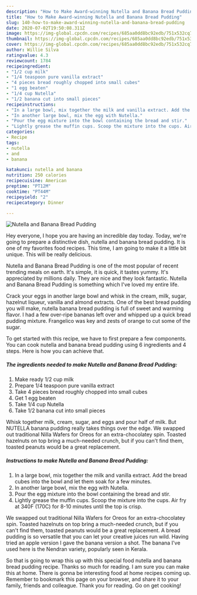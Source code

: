 ```yaml
---
description: "How to Make Award-winning Nutella and Banana Bread Pudding"
title: "How to Make Award-winning Nutella and Banana Bread Pudding"
slug: 140-how-to-make-award-winning-nutella-and-banana-bread-pudding
date: 2020-07-02T19:50:08.311Z
image: https://img-global.cpcdn.com/recipes/685aa0dd8bc92edb/751x532cq70/nutella-and-banana-bread-pudding-recipe-main-photo.jpg
thumbnail: https://img-global.cpcdn.com/recipes/685aa0dd8bc92edb/751x532cq70/nutella-and-banana-bread-pudding-recipe-main-photo.jpg
cover: https://img-global.cpcdn.com/recipes/685aa0dd8bc92edb/751x532cq70/nutella-and-banana-bread-pudding-recipe-main-photo.jpg
author: Willie Silva
ratingvalue: 4.3
reviewcount: 1784
recipeingredient:
- "1/2 cup milk"
- "1/4 teaspoon pure vanilla extract"
- "4 pieces bread roughly chopped into small cubes"
- "1 egg beaten"
- "1/4 cup Nutella"
- "1/2 banana cut into small pieces"
recipeinstructions:
- "In a large bowl, mix together the milk and vanilla extract. Add the bread cubes into the bowl and let them soak for a few minutes."
- "In another large bowl, mix the egg with Nutella."
- "Pour the egg mixture into the bowl containing the bread and stir."
- "Lightly grease the muffin cups. Scoop the mixture into the cups. Air fry at 340F (170C) for 8-10 minutes until the top is crisp."
categories:
- Recipe
tags:
- nutella
- and
- banana

katakunci: nutella and banana 
nutrition: 250 calories
recipecuisine: American
preptime: "PT12M"
cooktime: "PT44M"
recipeyield: "2"
recipecategory: Dinner

---
```



![Nutella and Banana Bread Pudding](https://img-global.cpcdn.com/recipes/685aa0dd8bc92edb/751x532cq70/nutella-and-banana-bread-pudding-recipe-main-photo.jpg)

Hey everyone, I hope you are having an incredible day today. Today, we're going to prepare a distinctive dish, nutella and banana bread pudding. It is one of my favorites food recipes. This time, I am going to make it a little bit unique. This will be really delicious.

Nutella and Banana Bread Pudding is one of the most popular of recent trending meals on earth. It's simple, it is quick, it tastes yummy. It's appreciated by millions daily. They are nice and they look fantastic. Nutella and Banana Bread Pudding is something which I've loved my entire life.

Crack your eggs in another large bowl and whisk in the cream, milk, sugar, hazelnut liqueur, vanilla and almond extracts. One of the best bread pudding you will make, nutella banana bread pudding is full of sweet and warming flavor. I had a few over-ripe bananas left over and whipped up a quick bread pudding mixture. Frangelico was key and zests of orange to cut some of the sugar.


To get started with this recipe, we have to first prepare a few components. You can cook nutella and banana bread pudding using 6 ingredients and 4 steps. Here is how you can achieve that.

<!--inarticleads1-->

##### The ingredients needed to make Nutella and Banana Bread Pudding:

1. Make ready 1/2 cup milk
1. Prepare 1/4 teaspoon pure vanilla extract
1. Take 4 pieces bread roughly chopped into small cubes
1. Get 1 egg beaten
1. Take 1/4 cup Nutella
1. Take 1/2 banana cut into small pieces


Whisk together milk, cream, sugar, and eggs and pour half of milk. But NUTELLA banana pudding really takes things over the edge. We swapped out traditional Nilla Wafers for Oreos for an extra-chocolatey spin. Toasted hazelnuts on top bring a much-needed crunch, but if you can&#39;t find them, toasted peanuts would be a great replacement. 

<!--inarticleads2-->

##### Instructions to make Nutella and Banana Bread Pudding:

1. In a large bowl, mix together the milk and vanilla extract. Add the bread cubes into the bowl and let them soak for a few minutes.
1. In another large bowl, mix the egg with Nutella.
1. Pour the egg mixture into the bowl containing the bread and stir.
1. Lightly grease the muffin cups. Scoop the mixture into the cups. Air fry at 340F (170C) for 8-10 minutes until the top is crisp.


We swapped out traditional Nilla Wafers for Oreos for an extra-chocolatey spin. Toasted hazelnuts on top bring a much-needed crunch, but if you can&#39;t find them, toasted peanuts would be a great replacement. A bread pudding is so versatile that you can let your creative juices run wild. Having tried an apple version I gave the banana version a shot. The banana I&#39;ve used here is the Nendran variety, popularly seen in Kerala. 

So that is going to wrap this up with this special food nutella and banana bread pudding recipe. Thanks so much for reading. I am sure you can make this at home. There is gonna be interesting food at home recipes coming up. Remember to bookmark this page on your browser, and share it to your family, friends and colleague. Thank you for reading. Go on get cooking!
